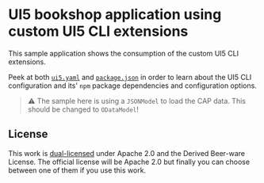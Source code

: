 # UI5 bookshop application using custom UI5 CLI extensions

This sample application shows the consumption of the custom UI5 CLI extensions.

Peek at both [`ui5.yaml`](ui5.yaml) and [`package.json`](package.json) in order to learn about the UI5 CLI configuration and its' `npm` package dependencies and configuration options.

> :warning: The sample here is using a `JSONModel` to load the CAP data. This should be changed to `ODataModel`!

## License

This work is [dual-licensed](../../LICENSE) under Apache 2.0 and the Derived Beer-ware License. The official license will be Apache 2.0 but finally you can choose between one of them if you use this work.
